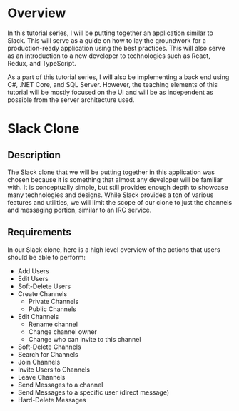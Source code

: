 # Overview
In this tutorial series, I will be putting together an application similar to Slack.  This will serve as a guide on how to lay the groundwork for a production-ready application using the best practices.  This will also serve as an introduction to a new developer to technologies such as React, Redux, and TypeScript.

As a part of this tutorial series, I will also be implementing a back end using C#, .NET Core, and SQL Server.  However, the teaching elements of this tutorial will be mostly focused on the UI and will be as independent as possible from the server architecture used.

# Slack Clone

 ## Description

The Slack clone that we will be putting together in this application was chosen because it is something that almost any developer will be familiar with.  It is conceptually simple, but still provides enough depth to showcase many technologies and designs.  While Slack provides a ton of various features and utilities, we will limit the scope of our clone to just the channels and messaging portion, similar to an IRC service.

## Requirements

In our Slack clone, here is a high level overview of the actions that users should be able to perform:
 - Add Users
 - Edit Users
 - Soft-Delete Users
 - Create Channels
	 - Private Channels
	 - Public Channels
 - Edit Channels
	 - Rename channel
	 - Change channel owner
	 - Change who can invite to this channel
 - Soft-Delete Channels
 - Search for Channels
 - Join Channels
 - Invite Users to Channels
 - Leave Channels
 - Send Messages to a channel
 - Send Messages to a specific user (direct message)
 - Hard-Delete Messages

